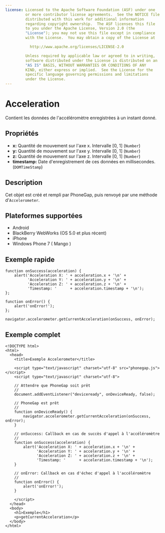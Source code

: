 ```yaml
---
license: Licensed to the Apache Software Foundation (ASF) under one
         or more contributor license agreements.  See the NOTICE file
         distributed with this work for additional information
         regarding copyright ownership.  The ASF licenses this file
         to you under the Apache License, Version 2.0 (the
         "License"); you may not use this file except in compliance
         with the License.  You may obtain a copy of the License at

           http://www.apache.org/licenses/LICENSE-2.0

         Unless required by applicable law or agreed to in writing,
         software distributed under the License is distributed on an
         "AS IS" BASIS, WITHOUT WARRANTIES OR CONDITIONS OF ANY
         KIND, either express or implied.  See the License for the
         specific language governing permissions and limitations
         under the License.
---
```


Acceleration
============

Contient les données de l'accéléromètre enregistrées à un instant donné.

Propriétés
----------

- __x:__ Quantité de mouvement sur l'axe x. Intervalle [0, 1] (`Number`)
- __y:__ Quantité de mouvement sur l'axe y. Intervalle [0, 1] (`Number`)
- __z:__ Quantité de mouvement sur l'axe z. Intervalle [0, 1] (`Number`)
- __timestamp:__ Date d'enregistrement de ces données en millisecondes. (`DOMTimeStamp`)

Description
-----------

Cet objet est créé et rempli par PhoneGap, puis renvoyé par une méthode d'`Accelerometer`.

Plateformes supportées
----------------------

- Android
- BlackBerry WebWorks (OS 5.0 et plus récent)
- iPhone
- Windows Phone 7 ( Mango )

Exemple rapide
--------------

    function onSuccess(acceleration) {
        alert('Acceleration X: ' + acceleration.x + '\n' +
              'Acceleration Y: ' + acceleration.y + '\n' +
              'Acceleration Z: ' + acceleration.z + '\n' +
              'Timestamp: '      + acceleration.timestamp + '\n');
    };

    function onError() {
        alert('onError!');
    };

    navigator.accelerometer.getCurrentAcceleration(onSuccess, onError);

Exemple complet
---------------

    <!DOCTYPE html>
    <html>
      <head>
        <title>Exemple Accelerometer</title>

        <script type="text/javascript" charset="utf-8" src="phonegap.js"></script>
        <script type="text/javascript" charset="utf-8">

        // Attendre que PhoneGap soit prêt
        //
        document.addEventListener("deviceready", onDeviceReady, false);

        // PhoneGap est prêt
        //
        function onDeviceReady() {
            navigator.accelerometer.getCurrentAcceleration(onSuccess, onError);
        }

        // onSuccess: Callback en cas de succès d'appel à l'accéléromètre
        //
        function onSuccess(acceleration) {
            alert('Acceleration X: ' + acceleration.x + '\n' +
                  'Acceleration Y: ' + acceleration.y + '\n' +
                  'Acceleration Z: ' + acceleration.z + '\n' +
                  'Timestamp: '      + acceleration.timestamp + '\n');
        }

        // onError: Callback en cas d'échec d'appel à l'accéléromètre
        //
        function onError() {
            alert('onError!');
        }

        </script>
      </head>
      <body>
        <h1>Exemple</h1>
        <p>getCurrentAcceleration</p>
      </body>
    </html>
